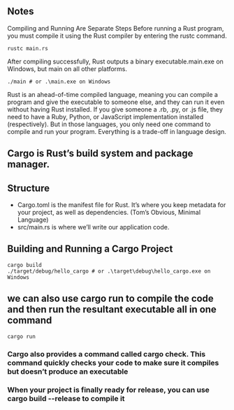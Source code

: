 ## Notes
Compiling and Running Are Separate Steps 
Before running a Rust program, you must compile it using the Rust compiler by entering the rustc command. 
```
rustc main.rs
```
After compiling successfully, Rust outputs a binary executable.main.exe on Windows, but main on all other platforms. 
```
./main # or .\main.exe on Windows
```
Rust is an ahead-of-time compiled language, meaning you can compile a program and give the executable to someone else, and they can run it even without having Rust installed. If you give someone a .rb, .py, or .js file, they need to have a Ruby, Python, or JavaScript implementation installed (respectively). But in those languages, you only need one command to compile and run your program. Everything is a trade-off in language design. 

## Cargo is Rust’s build system and package manager.  
## Structure 
- Cargo.toml is the manifest file for Rust. It’s where you keep metadata for your project, as well as dependencies. (Tom’s Obvious, Minimal Language)
- src/main.rs is where we’ll write our application code.

## Building and Running a Cargo Project 
```
cargo build
./target/debug/hello_cargo # or .\target\debug\hello_cargo.exe on Windows
``` 
## we can also use cargo run to compile the code and then run the resultant executable all in one command 
```
cargo run
```
### Cargo also provides a command called cargo check. This command quickly checks your code to make sure it compiles but doesn’t produce an executable

### When your project is finally ready for release, you can use cargo build --release to compile it
